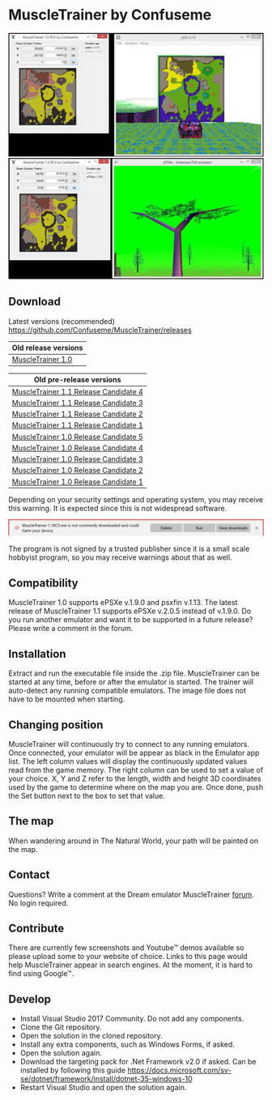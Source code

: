 # MuscleTrainer by Confuseme

![MuscleTrainer PSXFIN screenshot](Screenshots/MuscleTrainer-1.0RC4-psxfin.png "MuscleTrainer PSXFIN screenshot")
![MuscleTrainer EPSXE screenshot](Screenshots/MuscleTrainer-1.0RC4-ePSXe.png "MuscleTrainer EPSXE screenshot")

## Download
Latest versions (recommended)
https://github.com/Confuseme/MuscleTrainer/releases

|Old release versions|
|----------------|
|[MuscleTrainer 1.0](Old%20releases/MuscleTrainer-1.0.zip)|

|Old pre-release versions|
|--------------------|
|[MuscleTrainer 1.1 Release Candidate 4](Old%20releases/MuscleTrainer-1.1RC4.zip)|
|[MuscleTrainer 1.1 Release Candidate 3](Old%20releases/MuscleTrainer-1.1RC3.zip)|
|[MuscleTrainer 1.1 Release Candidate 2](Old%20releases/MuscleTrainer-1.1RC2.zip)|
|[MuscleTrainer 1.1 Release Candidate 1](Old%20releases/MuscleTrainer-1.1RC1.zip)|
|[MuscleTrainer 1.0 Release Candidate 5](Old%20releases/MuscleTrainer-1.0RC5.zip)|
|[MuscleTrainer 1.0 Release Candidate 4](Old%20releases/MuscleTrainer-1.0RC4.zip)|
|[MuscleTrainer 1.0 Release Candidate 3](Old%20releases/MuscleTrainer-1.0RC3.zip)|
|[MuscleTrainer 1.0 Release Candidate 2](Old%20releases/MuscleTrainer-1.0RC2.zip)|
|[MuscleTrainer 1.0 Release Candidate 1](Old%20releases/MuscleTrainer-1.0RC1.zip)|

Depending on your security settings and operating system, you may receive this warning. It is expected since this is not widespread software.

![Security warning](https://github.com/Confuseme/MuscleTrainer/blob/master/Not%20commonly%20downloaded.png "Security warning")

The program is not signed by a trusted publisher since it is a small scale hobbyist program, so you may receive warnings about that as well.

## Compatibility
MuscleTrainer 1.0 supports ePSXe v.1.9.0 and psxfin v.1.13. The latest release of MuscleTrainer 1.1 supports ePSXe v.2.0.5 instead of v.1.9.0. Do you run another emulator and want it to be supported in a future release? Please write a comment in the forum.

## Installation
Extract and run the executable file inside the .zip file. MuscleTrainer can be started at any time, before or after the emulator is started. The trainer will auto-detect any running compatible emulators. The image file does not have to be mounted when starting.

## Changing position
MuscleTrainer will continuously try to connect to any running emulators. Once connected, your emulator will be appear as black in the Emulator app list. The left column values will display the continuously updated values read from the game memory. The right column can be used to set a value of your choice. X, Y and Z refer to the length, width and height 3D coordinates used by the game to determine where on the map you are. Once done, push the Set button next to the box to set that value.

## The map
When wandering around in The Natural World, your path will be painted on the map.

## Contact
Questions? Write a comment at the Dream emulator MuscleTrainer [forum](http://dreamemulator.wikia.com/wiki/Thread:5283). No login required.

## Contribute
There are currently few screenshots and Youtube™ demos available so please upload some to your website of choice. Links to this page would help MuscleTrainer appear in search engines. At the moment, it is hard to find using Google™.

## Develop
* Install Visual Studio 2017 Community. Do not add any components.
* Clone the Git repository.
* Open the solution in the cloned repository.
* Install any extra components, such as Windows Forms, if asked.
* Open the solution again.
* Download the targeting pack for .Net Framework v2.0 if asked. Can be installed by following this guide https://docs.microsoft.com/sv-se/dotnet/framework/install/dotnet-35-windows-10
* Restart Visual Studio and open the solution again.
